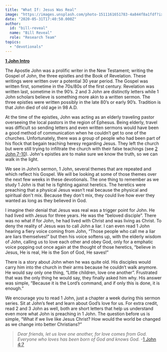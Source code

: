 ```yaml
---
title: "What If: Jesus Was Real"
image: "https://images.unsplash.com/photo-1511161651783-4a844f8a1fdf?ixlib=rb-1.2.1&q=85&fm=jpg&crop=entropy&cs=srgb&ixid=eyJhcHBfaWQiOjk2NjF9"
date: "2020-05-31T17:40:50.000Z"
author:
  id: "bill-reveal"
  name: "Bill Reveal"
  role: "Research Team"
topics:
  - "devotionals"
---
```

[**1 John Intro**][1]

The Apostle John was a prolific writer in the New Testament; writing the Gospel of John, the three epistles and the Book of Revelation. These writings were  written over a potential 30 year period. The Gospel was written first, sometime in the 70s/80s of the first century. Revelation was written last, sometime in the 90’s. 2 and 3 John are distinctly letters while 1 John scholars believe is something more akin to a written sermon. The three epistles were written possibly in the late 80’s or early 90’s. Tradition is that John died of old age in 98 A.D.

At the time of the epistles, John was acting as an elderly traveling pastor overseeing the local pastors in the region of Ephesus. Being elderly, travel was difficult so sending letters and even written sermons would have been a good method of communication when he couldn’t get to one of the churches. Unfortunately, there was a group of people who had been part of his flock that begain teaching heresy regarding Jesus. They left the church but were still trying to infiltrate the church with their false teachings (see [2 John 7-10][2]). John's epistles are to make sure we know the truth, so we can walk in the light.

We see in John’s sermon, 1 John, several themes that are repeated and which reflect his Gospel. We will be looking at some of those themes over the next few weeks in these devotionals. The one thing to remember as we study 1 John is that he is fighting against heretics. The heretics were preaching that a physical Jesus wasn’t real because the physical and spiritual don't mix. Because they don't mix, they could live how ever they wanted as long as they believed in God.

I imagine their denial that Jesus was real was a trigger point for John. He had lived with Jesus for three years. He was the “beloved disciple”. There was no what if for John, he had lived with Christ and was living as Christ. To deny the reality of Jesus was to call John a liar. I can even read 1 John hearing a fiery voice coming from John, “Those people who call me a liar are liars themselves!” but then his voice softens up, with the elderly wisdom of John, calling us to love each other and obey God, only for a emphatic voice popping out once again at the thought of those heretics, “believe in Jesus, He is real, He is the Son of God, He saves!”

There is a story about John when he was quite old. His disciples would carry him into the church in their arms because he couldn’t walk anymore. He would say only one thing, “Little children, love one another”. Frustrated that was the only thing he would say, they finally asked him why. His answer was simple, “Because it is the Lord’s command, and if only this is done, it is enough.”

We encourage you to read 1 John, just a chapter a week during this sermon series. Sit at John’s feet and learn about God’s love for us. For extra credit, read 2 and 3 John as well, both are short letters that help us understand even more what John is preaching in 1 John. The question before us is simple, “What if we live like Jesus Christ? How would the world be changed as we change into better Christians?”

> _Dear friends, let us love one another, for love comes from God. Everyone who loves has been born of God and knows God._ -[1 John 4:7][3]

[1]:	https://www.bible.com/111/1jn.1
[2]:	https://www.bible.com/111/2jn.7
[3]:	https://www.bible.com/111/1jn.4.7